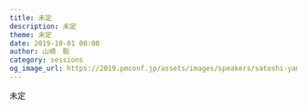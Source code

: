 ```yaml
---
title: 未定
description: 未定
theme: 未定
date: 2019-10-01 00:00
author: 山崎　聡
category: sessions
og_image_url: https://2019.pmconf.jp/assets/images/speakers/satoshi-yamazaki.JPG
---
```

未定
